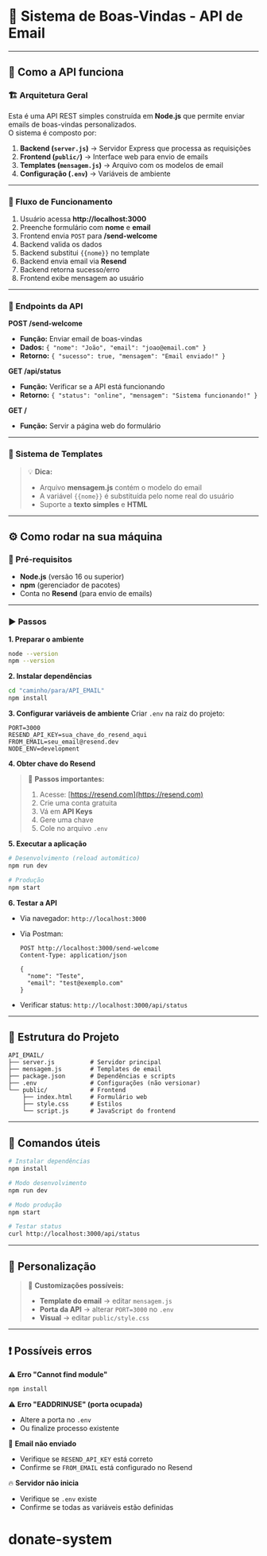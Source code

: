 # 🚀 Sistema de Boas-Vindas - API de Email  

---

## 📌 Como a API funciona  

### 🏗 Arquitetura Geral  
Esta é uma API REST simples construída em **Node.js** que permite enviar emails de boas-vindas personalizados.  
O sistema é composto por:  

1. **Backend (`server.js`)** → Servidor Express que processa as requisições  
2. **Frontend (`public/`)** → Interface web para envio de emails  
3. **Templates (`mensagem.js`)** → Arquivo com os modelos de email  
4. **Configuração (`.env`)** → Variáveis de ambiente  

---

### 🔄 Fluxo de Funcionamento  
1. Usuário acessa **http://localhost:3000**  
2. Preenche formulário com **nome** e **email**  
3. Frontend envia `POST` para **/send-welcome**  
4. Backend valida os dados  
5. Backend substitui `{{nome}}` no template  
6. Backend envia email via **Resend**  
7. Backend retorna sucesso/erro  
8. Frontend exibe mensagem ao usuário  

---

### 📡 Endpoints da API  

**POST /send-welcome**  
- **Função:** Enviar email de boas-vindas  
- **Dados:** `{ "nome": "João", "email": "joao@email.com" }`  
- **Retorno:** `{ "sucesso": true, "mensagem": "Email enviado!" }`  

**GET /api/status**  
- **Função:** Verificar se a API está funcionando  
- **Retorno:** `{ "status": "online", "mensagem": "Sistema funcionando!" }`  

**GET /**  
- **Função:** Servir a página web do formulário  

---

### 📨 Sistema de Templates  
> 💡 **Dica:**  
> - Arquivo **mensagem.js** contém o modelo do email  
> - A variável `{{nome}}` é substituída pelo nome real do usuário  
> - Suporte a **texto simples** e **HTML**  

---

## ⚙️ Como rodar na sua máquina  

### 🔑 Pré-requisitos  
- **Node.js** (versão 16 ou superior)  
- **npm** (gerenciador de pacotes)  
- Conta no **Resend** (para envio de emails)  

---

### ▶️ Passos  

**1. Preparar o ambiente**  
```bash
node --version
npm --version
````

**2. Instalar dependências**

```bash
cd "caminho/para/API_EMAIL"
npm install
```

**3. Configurar variáveis de ambiente**
Criar `.env` na raiz do projeto:

```env
PORT=3000
RESEND_API_KEY=sua_chave_do_resend_aqui
FROM_EMAIL=seu_email@resend.dev
NODE_ENV=development
```

**4. Obter chave do Resend**

> 📝 **Passos importantes:**
>
> 1. Acesse: [https://resend.com](https://resend.com)
> 2. Crie uma conta gratuita
> 3. Vá em **API Keys**
> 4. Gere uma chave
> 5. Cole no arquivo `.env`

**5. Executar a aplicação**

```bash
# Desenvolvimento (reload automático)
npm run dev

# Produção
npm start
```

**6. Testar a API**

* Via navegador: `http://localhost:3000`
* Via Postman:

  ```http
  POST http://localhost:3000/send-welcome
  Content-Type: application/json

  {
    "nome": "Teste",
    "email": "test@exemplo.com"
  }
  ```
* Verificar status: `http://localhost:3000/api/status`

---

## 📂 Estrutura do Projeto

```
API_EMAIL/
├── server.js          # Servidor principal
├── mensagem.js        # Templates de email
├── package.json       # Dependências e scripts
├── .env               # Configurações (não versionar)
└── public/            # Frontend
    ├── index.html     # Formulário web
    ├── style.css      # Estilos
    └── script.js      # JavaScript do frontend
```

---

## 🔧 Comandos úteis

```bash
# Instalar dependências
npm install

# Modo desenvolvimento
npm run dev

# Modo produção
npm start

# Testar status
curl http://localhost:3000/api/status
```

---

## 🎨 Personalização

> 🎨 **Customizações possíveis:**
>
> * **Template do email** → editar `mensagem.js`
> * **Porta da API** → alterar `PORT=3000` no `.env`
> * **Visual** → editar `public/style.css`

---

## ❗ Possíveis erros

⚠️ **Erro "Cannot find module"**

```bash
npm install
```

⚠️ **Erro "EADDRINUSE" (porta ocupada)**

* Altere a porta no `.env`
* Ou finalize processo existente

🚫 **Email não enviado**

* Verifique se `RESEND_API_KEY` está correto
* Confirme se `FROM_EMAIL` está configurado no Resend

🔥 **Servidor não inicia**

* Verifique se `.env` existe
* Confirme se todas as variáveis estão definidas
# donate-system
